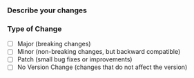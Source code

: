 ### Describe your changes


### Type of Change
<!-- Please select the type of change that applies to your pull request. -->
<!-- Note: The selected type of change will affect the semantic version of the app. -->
- [ ] Major (breaking changes)
- [ ] Minor (non-breaking changes, but backward compatible)
- [ ] Patch (small bug fixes or improvements)
- [ ] No Version Change (changes that do not affect the version)